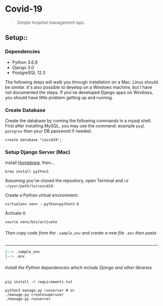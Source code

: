 # Covid-19 
> Simple hospital management app.
## Setup::

### Dependencies

- Python 3.6.9 
- Django 3.0
- PostgreSQL 12.3

The following steps will walk you through installation on a Mac. Linux should be similar.
It's also possible to develop on a Windows machine, but I have not documented the steps.
If you've developed Django apps on Windows, you should have little problem getting
up and running.

### Create Database

Create the database by running the following commands in a mysql shell.
First after installing MySQL, you may use the command: example
`psql postgres` then your DB password if needed.

```
create database "covid19";
```

### Setup Django Server (Mac)
install [Homebrew](http://brew.sh), then…

```
brew install python3
```
Assuming you've cloned the repository, open Terminal and `cd ~/your/path/to/coivd19`.

Create a Python virtual environment:

```bash/zsh
virtualenv venv --python=python3.6
```

Activate it:

```bash/zsh
source venv/bin/activate
```

###### Then copy code from the ``.sample_env`` and create a new file `.env` then pasts

-------------------------------------------
```bash
|--> .sample_env
|--> .env
```

###### Install the Python dependencies which include Django and other libraries.

```
pip install -r requirements.txt

python3 manage.py runserver # or
./manage.py createsuperuser
./manage.py runserver
```
